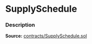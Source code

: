 # SupplySchedule

### Description <a href="description" id="description"></a>

**Source:** [contracts/SupplySchedule.sol](https://github.com/perifinance/peri-finance/blob/master/contracts/SupplySchedule.sol)
